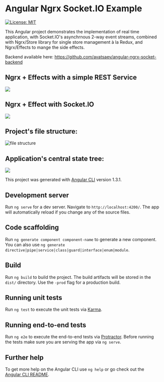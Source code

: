 # Angular Ngrx Socket.IO Example

[![License: MIT](https://img.shields.io/badge/License-MIT-blue.svg)](https://opensource.org/licenses/MIT)



This Angular project demonstrates the implementation of real time application, with Socket.IO's asynchrnous 2-way event streams, combined with Ngrx/Store library for single store management à la Redux, and Ngrx/Effects to mange the side effects.

Backend available here: https://github.com/avatsaev/angular-ngrx-socket-backend

## Ngrx + Effects with a simple REST Service

![](http://i.imgur.com/bpIbJrd.png)


## Ngrx + Effect with Socket.IO

![](http://i.imgur.com/F7k2Iyj.png)

## Project's file structure:

![file structure](https://i.imgur.com/IbGUfzi.png)

## Application's central state tree:

![](http://i.imgur.com/7DiuGH6.png)


This project was generated with [Angular CLI](https://github.com/angular/angular-cli) version 1.3.1.

## Development server

Run `ng serve` for a dev server. Navigate to `http://localhost:4200/`. The app will automatically reload if you change any of the source files.

## Code scaffolding

Run `ng generate component component-name` to generate a new component. You can also use `ng generate directive|pipe|service|class|guard|interface|enum|module`.

## Build

Run `ng build` to build the project. The build artifacts will be stored in the `dist/` directory. Use the `-prod` flag for a production build.

## Running unit tests

Run `ng test` to execute the unit tests via [Karma](https://karma-runner.github.io).

## Running end-to-end tests

Run `ng e2e` to execute the end-to-end tests via [Protractor](http://www.protractortest.org/).
Before running the tests make sure you are serving the app via `ng serve`.

## Further help

To get more help on the Angular CLI use `ng help` or go check out the [Angular CLI README](https://github.com/angular/angular-cli/blob/master/README.md).
